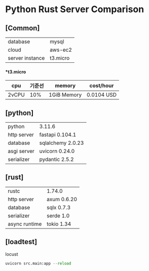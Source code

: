 # Python Rust Server Comparison

## [Common]
|||  
|---|---|  
|database|mysql|
|cloud|aws-ec2 |
|server instance|t3.micro|

#### *t3.micro 
|cpu|기준선|memory|cost/hour|
|---|---|---|---|
|2vCPU|10%|1GiB Memory|0.0104 USD|

## [python]
|||  
|---|---|  
|python|3.11.6|
|http server|fastapi 0.104.1|  
|database|sqlalchemy 2.0.23|
|asgi server|uvicorn 0.24.0|
|serializer|pydantic 2.5.2|

## [rust]
|||  
|---|---| 
|rustc|1.74.0|
|http server|axum 0.6.20|  
|database|sqlx 0.7.3|
|serializer|serde 1.0|
|async runtime|tokio 1.34|

## [loadtest]
locust 


```python
uvicorn src.main:app --reload
```
